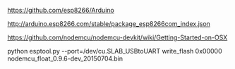 https://github.com/esp8266/Arduino

http://arduino.esp8266.com/stable/package_esp8266com_index.json


https://github.com/nodemcu/nodemcu-devkit/wiki/Getting-Started-on-OSX


python esptool.py --port=/dev/cu.SLAB_USBtoUART write_flash 0x00000 nodemcu_float_0.9.6-dev_20150704.bin
